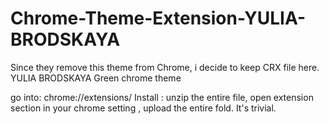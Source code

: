 # Chrome-Theme-Extension-YULIA-BRODSKAYA
Since they remove this theme from Chrome, i decide to keep CRX file here.  YULIA BRODSKAYA Green chrome theme

go into: chrome://extensions/
Install : unzip the entire file, open extension section in your chrome setting , upload the entire fold. It's trivial.


